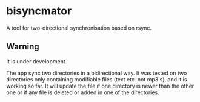 # bisyncmator
A tool for two-directional synchronisation based on rsync.

## Warning
It is under development.

The app sync two directories in a bidirectional way. It was tested on two directories only containing modifiable files (text etc. not mp3's), and it is working so far. It will update the file if one directory is newer than the other one or if any file is deleted or added in one of the directories. 
